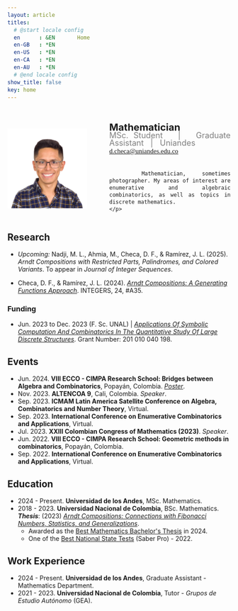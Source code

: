 ```yaml
---
layout: article
titles:
  # @start locale config
  en      : &EN       Home
  en-GB   : *EN
  en-US   : *EN
  en-CA   : *EN
  en-AU   : *EN
  # @end locale config
show_title: false
key: home
---
```


<div style="display: flex; flex-wrap: wrap; align-items: center; margin-top: 40px;">

  <div class="profile-image">
    <img src="assets/images/profile/profile.jpg" alt="Daniel" width="180" height="180" class="circle shadow">
  </div>
  <div class="profile-description">
    <p>
      <b style="font-size: 22px; line-height: 0.5;">Mathematician </b> <br>
      <span style="font-size: 18px; color: #808080; line-height: 0.5; font-weight: 400">MSc. Student &nbsp; | &nbsp; Graduate Assistant &nbsp; | &nbsp; Uniandes </span> <br>
      <a href="mailto:d.checa@uniandes.edu.co" style="font-family: 'Fira Code'; font-weight:500; font-size: 15px">d.checa@uniandes.edu.co</a>
      <div style="height: 5px;"></div>

      Mathematician, sometimes photographer. My areas of interest are enumerative and algebraic combinatorics, as well as topics in discrete mathematics.
    </p>
  </div>
</div>

## Research

- *Upcoming:* Nadji, M. L., Ahmia, M., Checa, D. F., & Ramírez, J. L. (2025). *Arndt Compositions with Restricted Parts, Palindromes, and Colored Variants*. To appear in *Journal of Integer Sequences*.

- Checa, D. F., & Ramírez, J. L. (2024). <a href="https://math.colgate.edu/~integers/y35/y35.pdf" target="_blank">*Arndt Compositions: A Generating Functions Approach*</a>. INTEGERS, 24, #A35.

### Funding

- Jun. 2023 to Dec. 2023 (F. Sc. UNAL) \| <a href="http://www.hermes.unal.edu.co/pages/Consultas/Proyecto.xhtml?idProyecto=57340" target="_blank"> *Applications Of Symbolic Computation And Combinatorics In The Quantitative Study Of Large Discrete Structures*</a>. Grant Number: 201 010 040 198.

## Events

- Jun. 2024. **VIII ECCO - CIMPA Research School: Bridges between Algebra and Combinatorics**, Popayán, Colombia. <a href="posters/ecco2024.pdf" target="_blank">*Poster*</a>.
- Nov. 2023. **ALTENCOA 9**, Cali, Colombia. *Speaker*.
- Sep. 2023. **ICMAM Latin America Satellite Conference on Algebra, Combinatorics and Number Theory**, Virtual.
- Sep. 2023. **International Conference on Enumerative Combinatorics and Applications**, Virtual.
- Jul. 2023. **XXIII Colombian Congress of Mathematics (2023)**. *Speaker*.
- Jun. 2022. **VIII ECCO - CIMPA Research School: Geometric methods in combinatorics**, Popayán, Colombia.
- Sep. 2022. **International Conference on Enumerative Combinatorics and Applications**, Virtual.

## Education

- 2024 - Present. **Universidad de los Andes**, MSc. Mathematics.
- 2018 - 2023. **Universidad Nacional de Colombia**, BSc. Mathematics.<br>
  ***Thesis***: (2023) <a href="https://oeis.org/A000045/a000045_3.pdf" target="_blank">*Arndt Compositions: Connections with Fibonacci Numbers, Statistics, and Generalizations*</a>.
  - Awarded as the <a href="https://pregrado.unal.edu.co/media/pdf_docs/mejores_trabajos/Res_010__2024_VA.pdf" target="_blank">Best Mathematics Bachelor's Thesis</a> in 2024.
  - One of the <a href="https://www.acreditta.com/credential/1490ec10-df23-44e9-9b65-9c5ca85c21c5?utm_source=copy&resource_type=badge&resource=1490ec10-df23-44e9-9b65-9c5ca85c21c5" target="_blank">Best National State Tests</a> (Saber Pro) - 2022.

## Work Experience

- 2024 - Present. **Universidad de los Andes**, Graduate Assistant - Mathematics Department.
- 2021 - 2023. **Universidad Nacional de Colombia**, Tutor - *Grupos de Estudio Autónomo* (GEA).

<style>
/* General styles */
.profile-image {
  flex: 0 0 auto;
  text-align: center;
  position: relative;
  width: 180px;
  height: 180px;
  margin: 0 auto; /* Center alignment for smaller screens */
}

.profile-description {
  flex: 1;
  min-width: 250px;
  text-align: justify;
  margin-left: 50px;
  align-items: center;
}

.email-link {
  font-family: map-get($base, font-family-code);
}

/* Mobile-specific adjustments */
@media (max-width: 768px) {
  .profile-image {
    margin: 0 auto; /* Center the image */
    text-align: center;
  }

  .profile-description {
    margin-left: 0; /* Remove left margin for proper alignment */
    text-align: center; /* Optional: Center-align text */
  }
}
</style>